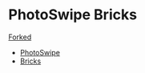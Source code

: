 # PhotoSwipe Bricks

[Forked](https://github.com/thriveweb/photoswipe-masonry)

- [PhotoSwipe](https://github.com/dimsemenov/PhotoSwipe)
- [Bricks](https://github.com/callmecavs/bricks.js/)
